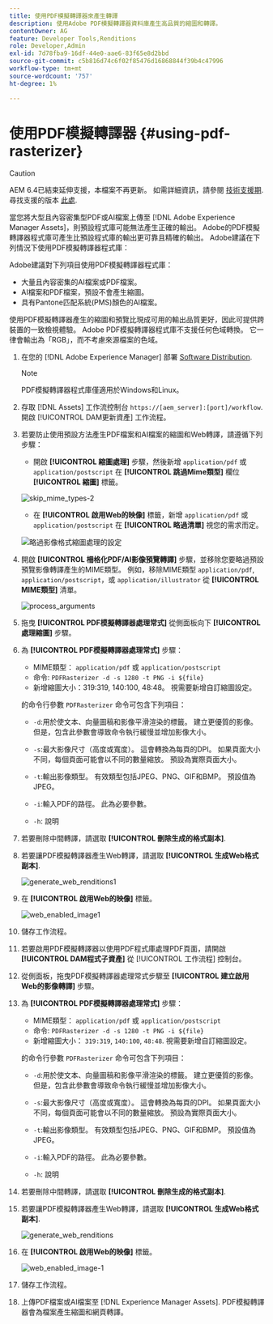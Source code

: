 ```yaml
---
title: 使用PDF模擬轉譯器來產生轉譯
description: 使用Adobe PDF模擬轉譯器資料庫產生高品質的縮圖和轉譯。
contentOwner: AG
feature: Developer Tools,Renditions
role: Developer,Admin
exl-id: 7d78fba9-16df-44e0-aae6-83f65e8d2bbd
source-git-commit: c5b816d74c6f02f85476d16868844f39b4c47996
workflow-type: tm+mt
source-wordcount: '757'
ht-degree: 1%

---
```


# 使用PDF模擬轉譯器 {#using-pdf-rasterizer}

>[!CAUTION]
>
>AEM 6.4已結束延伸支援，本檔案不再更新。 如需詳細資訊，請參閱 [技術支援期](https://helpx.adobe.com//tw/support/programs/eol-matrix.html). 尋找支援的版本 [此處](https://experienceleague.adobe.com/docs/).

當您將大型且內容密集型PDF或AI檔案上傳至 [!DNL Adobe Experience Manager Assets]，則預設程式庫可能無法產生正確的輸出。 Adobe的PDF模擬轉譯器程式庫可產生比預設程式庫的輸出更可靠且精確的輸出。 Adobe建議在下列情況下使用PDF模擬轉譯器程式庫：

Adobe建議對下列項目使用PDF模擬轉譯器程式庫：

* 大量且內容密集的AI檔案或PDF檔案。
* AI檔案和PDF檔案，預設不會產生縮圖。
* 具有Pantone匹配系統(PMS)顏色的AI檔案。

使用PDF模擬轉譯器產生的縮圖和預覽比現成可用的輸出品質更好，因此可提供跨裝置的一致檢視體驗。 Adobe PDF模擬轉譯器程式庫不支援任何色域轉換。 它一律會輸出為「RGB」，而不考慮來源檔案的色域。

1. 在您的 [!DNL Adobe Experience Manager] 部署 [Software Distribution](https://experience.adobe.com/#/downloads/content/software-distribution/en/aem.html?package=/content/software-distribution/en/details.html/content/dam/aem/public/adobe/packages/cq650/product/assets/aem-assets-pdf-rasterizer-pkg-4.4.zip).

   >[!NOTE]
   >
   >PDF模擬轉譯器程式庫僅適用於Windows和Linux。

1. 存取 [!DNL Assets] 工作流控制台 `https://[aem_server]:[port]/workflow`. 開啟 [!UICONTROL DAM更新資產] 工作流程。

1. 若要防止使用預設方法產生PDF檔案和AI檔案的縮圖和Web轉譯，請遵循下列步驟：

   * 開啟 **[!UICONTROL 縮圖處理]** 步驟，然後新增 `application/pdf` 或 `application/postscript` 在 **[!UICONTROL 跳過Mime類型]** 欄位 **[!UICONTROL 縮圖]** 標籤。

   ![skip_mime_types-2](assets/skip_mime_types-2.png)

   * 在 **[!UICONTROL 啟用Web的映像]** 標籤，新增 `application/pdf` 或 `application/postscript` 在 **[!UICONTROL 略過清單]** 視您的需求而定。

   ![略過影像格式縮圖處理的設定](assets/web_enabled_imageskiplist.png)

1. 開啟 **[!UICONTROL 柵格化PDF/AI影像預覽轉譯]** 步驟，並移除您要略過預設預覽影像轉譯產生的MIME類型。 例如，移除MIME類型 `application/pdf`, `application/postscript`，或 `application/illustrator` 從 **[!UICONTROL MIME類型]** 清單。

   ![process_arguments](assets/process_arguments.png)

1. 拖曳 **[!UICONTROL PDF模擬轉譯器處理常式]** 從側面板向下 **[!UICONTROL 處理縮圖]** 步驟。
1. 為 **[!UICONTROL PDF模擬轉譯器處理常式]** 步驟：

   * MIME類型： `application/pdf` 或 `application/postscript`
   * 命令: `PDFRasterizer -d -s 1280 -t PNG -i ${file}`
   * 新增縮圖大小：319:319, 140:100, 48:48。 視需要新增自訂縮圖設定。

   的命令行參數 `PDFRasterizer` 命令可包含下列項目：

   * `-d`:用於使文本、向量圖稿和影像平滑渲染的標籤。 建立更優質的影像。 但是，包含此參數會導致命令執行緩慢並增加影像大小。

   * `-s`:最大影像尺寸（高度或寬度）。 這會轉換為每頁的DPI。 如果頁面大小不同，每個頁面可能會以不同的數量縮放。 預設為實際頁面大小。

   * `-t`:輸出影像類型。 有效類型包括JPEG、PNG、GIF和BMP。 預設值為JPEG。

   * `-i`:輸入PDF的路徑。 此為必要參數。

   * `-h`: 說明


1. 若要刪除中間轉譯，請選取 **[!UICONTROL 刪除生成的格式副本]**.
1. 若要讓PDF模擬轉譯器產生Web轉譯，請選取 **[!UICONTROL 生成Web格式副本]**.

   ![generate_web_renditions1](assets/generate_web_renditions1.png)

1. 在 **[!UICONTROL 啟用Web的映像]** 標籤。

   ![web_enabled_image1](assets/web_enabled_image1.png)

1. 儲存工作流程。
1. 若要啟用PDF模擬轉譯器以使用PDF程式庫處理PDF頁面，請開啟 **[!UICONTROL DAM程式子資產]** 從 [!UICONTROL 工作流程] 控制台。
1. 從側面板，拖曳PDF模擬轉譯器處理常式步驟至 **[!UICONTROL 建立啟用Web的影像轉譯]** 步驟。
1. 為 **[!UICONTROL PDF模擬轉譯器處理常式]** 步驟：

   * MIME類型： `application/pdf` 或 `application/postscript`
   * 命令: `PDFRasterizer -d -s 1280 -t PNG -i ${file}`
   * 新增縮圖大小： `319:319`, `140:100`, `48:48`. 視需要新增自訂縮圖設定。

   的命令行參數 `PDFRasterizer` 命令可包含下列項目：

   * `-d`:用於使文本、向量圖稿和影像平滑渲染的標籤。 建立更優質的影像。 但是，包含此參數會導致命令執行緩慢並增加影像大小。

   * `-s`:最大影像尺寸（高度或寬度）。 這會轉換為每頁的DPI。 如果頁面大小不同，每個頁面可能會以不同的數量縮放。 預設為實際頁面大小。

   * `-t`:輸出影像類型。 有效類型包括JPEG、PNG、GIF和BMP。 預設值為JPEG。

   * `-i`:輸入PDF的路徑。 此為必要參數。

   * `-h`: 說明


1. 若要刪除中間轉譯，請選取 **[!UICONTROL 刪除生成的格式副本]**.
1. 若要讓PDF模擬轉譯器產生Web轉譯，請選取 **[!UICONTROL 生成Web格式副本]**.

   ![generate_web_renditions](assets/generate_web_renditions.png)

1. 在 **[!UICONTROL 啟用Web的映像]** 標籤。

   ![web_enabled_image-1](assets/web_enabled_image-1.png)

1. 儲存工作流程。
1. 上傳PDF檔案或AI檔案至 [!DNL Experience Manager Assets]. PDF模擬轉譯器會為檔案產生縮圖和網頁轉譯。
